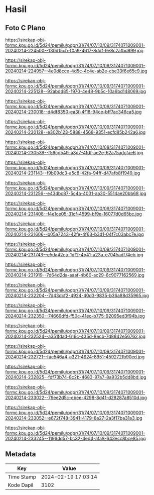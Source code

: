 # Hasil

## Foto C Plano

https://sirekap-obj-formc.kpu.go.id/5d24/pemilu/pdpr/31/74/07/10/09/3174071009001-20240214-224500--130d15cb-f0a9-4617-8ddf-9e8c2afbd899.jpg

https://sirekap-obj-formc.kpu.go.id/5d24/pemilu/pdpr/31/74/07/10/09/3174071009001-20240214-224957--4e0d8cce-4d5c-4c4e-ab2e-cbe33f6e65c9.jpg

https://sirekap-obj-formc.kpu.go.id/5d24/pemilu/pdpr/31/74/07/10/09/3174071009001-20240214-225128--92abdd85-1970-4e48-9b5c-10a6bd148069.jpg

https://sirekap-obj-formc.kpu.go.id/5d24/pemilu/pdpr/31/74/07/10/09/3174071009001-20240214-230018--d4df8350-ea3f-4f18-94ce-bff7ac346ca5.jpg

https://sirekap-obj-formc.kpu.go.id/5d24/pemilu/pdpr/31/74/07/10/09/3174071009001-20240214-230128--e302b123-5888-4568-9351-ecfd85b242a6.jpg

https://sirekap-obj-formc.kpu.go.id/5d24/pemilu/pdpr/31/74/07/10/09/3174071009001-20240214-230539--f56cd549-a3d7-4fdf-ae2e-62a75adcfae6.jpg

https://sirekap-obj-formc.kpu.go.id/5d24/pemilu/pdpr/31/74/07/10/09/3174071009001-20240214-231143--f9b09dc3-a5c8-42fa-94ff-d47afb8f1949.jpg

https://sirekap-obj-formc.kpu.go.id/5d24/pemilu/pdpr/31/74/07/10/09/3174071009001-20240214-231256--e43dbc87-5c4a-4031-aa30-5514ae20bb68.jpg

https://sirekap-obj-formc.kpu.go.id/5d24/pemilu/pdpr/31/74/07/10/09/3174071009001-20240214-231408--f4e1ce05-31cf-4599-bf9e-16077d0d65bc.jpg

https://sirekap-obj-formc.kpu.go.id/5d24/pemilu/pdpr/31/74/07/10/09/3174071009001-20240214-231606--b05a7243-42fe-4f63-b3d1-04f7c03abc7e.jpg

https://sirekap-obj-formc.kpu.go.id/5d24/pemilu/pdpr/31/74/07/10/09/3174071009001-20240214-231743--e5da42ca-1df2-4b41-a23a-e7045adf74eb.jpg

https://sirekap-obj-formc.kpu.go.id/5d24/pemilu/pdpr/31/74/07/10/09/3174071009001-20240214-231919--7d64d2da-aaaf-4b60-ac29-6c9077162569.jpg

https://sirekap-obj-formc.kpu.go.id/5d24/pemilu/pdpr/31/74/07/10/09/3174071009001-20240214-232204--7d43dcf2-4924-40d3-9835-b36a88d35965.jpg

https://sirekap-obj-formc.kpu.go.id/5d24/pemilu/pdpr/31/74/07/10/09/3174071009001-20240214-232350--74669dfd-f50c-41ec-b775-92095ed3f94b.jpg

https://sirekap-obj-formc.kpu.go.id/5d24/pemilu/pdpr/31/74/07/10/09/3174071009001-20240214-232524--a351fdad-616c-435d-8ecb-7d8842e56762.jpg

https://sirekap-obj-formc.kpu.go.id/5d24/pemilu/pdpr/31/74/07/10/09/3174071009001-20240214-232721--fae546a4-a321-4924-8951-459272fb90ed.jpg

https://sirekap-obj-formc.kpu.go.id/5d24/pemilu/pdpr/31/74/07/10/09/3174071009001-20240214-232825--fdf73b74-8c2b-4683-97a7-8a932b5dd8bd.jpg

https://sirekap-obj-formc.kpu.go.id/5d24/pemilu/pdpr/31/74/07/10/09/3174071009001-20240214-233022--79ee2d5c-ebee-4298-8d41-d28287a8510d.jpg

https://sirekap-obj-formc.kpu.go.id/5d24/pemilu/pdpr/31/74/07/10/09/3174071009001-20240214-233052--e672f748-3941-4179-8a27-2a3f17ba31a3.jpg

https://sirekap-obj-formc.kpu.go.id/5d24/pemilu/pdpr/31/74/07/10/09/3174071009001-20240214-233245--1196dd57-bc32-4ed4-afa8-643ecc8bce85.jpg


## Metadata

| Key        | Value               |
| ---------- | ------------------- |
| Time Stamp | 2024-02-19 17:03:14 |
| Kode Dapil | 3102                |



